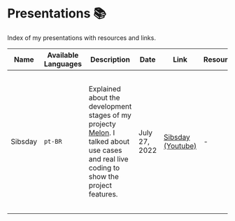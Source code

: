 # Presentations 📚
Index of my presentations with resources and links.

| Name | Available Languages | Description | Date | Link | Resources | Event information |
| ---- | ------------------- | ----------- | ---- | ---- | --------- | ----------------- |
| Sibsday | `pt-BR` | Explained about the development stages of my projecty [Melon](https://github.com/MelonRuntime/Melon). I talked about use cases and real live coding to show the project features. | July 27, 2022 | [Sibsday (Youtube)](https://www.youtube.com/watch?v=cMf2UDSS1U0) | - | Sibsday was an interactive event promoted by Sibelius Seraphini (@sibelius) and Gabriel Grubba (@Grubba27) to provide a showcase of interesting tech projects and presentations. |
